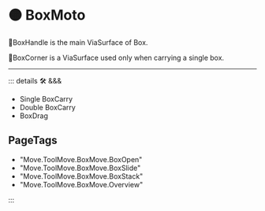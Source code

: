 # 🟠 <move>BoxMoto</move>

🔻<via>BoxHandle</via> is the main ViaSurface of Box.

🔻<via>BoxCorner</via> is a ViaSurface used only when carrying a single box.

---

<!-- =================================================== -->
<!-- =================================================== -->
<!-- =================================================== -->
<!-- =================================================== -->
<!-- =================================================== -->
::: details 🛠 <dev>&&&</dev>

- Single BoxCarry
- Double BoxCarry
- BoxDrag

<h2>PageTags</h2>

- "Move.ToolMove.BoxMove.BoxOpen"
- "Move.ToolMove.BoxMove.BoxSlide"
- "Move.ToolMove.BoxMove.BoxStack"
- "Move.ToolMove.BoxMove.Overview"

:::

